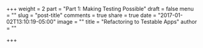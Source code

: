 +++
weight = 2
part = "Part 1: Making Testing Possible"
draft = false
menu = ""
slug = "post-title"
comments = true
share = true
date = "2017-01-02T13:10:19-05:00"
image = ""
title = "Refactoring to Testable Apps"
author = ""

+++
